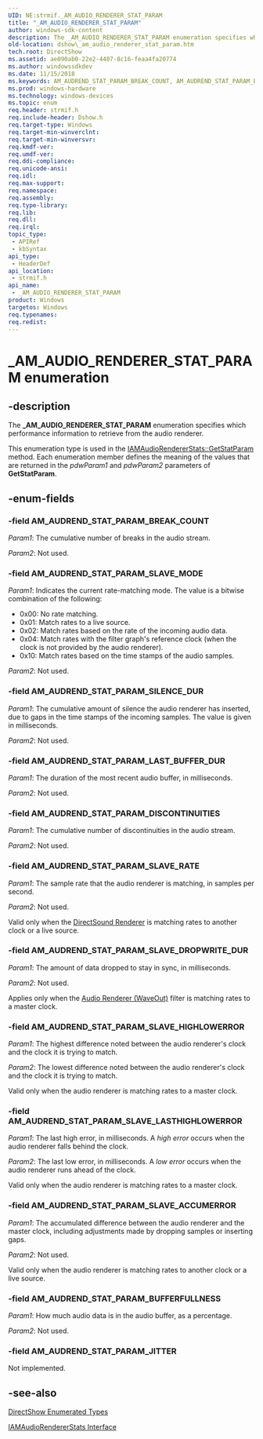 ```yaml
---
UID: NE:strmif._AM_AUDIO_RENDERER_STAT_PARAM
title: "_AM_AUDIO_RENDERER_STAT_PARAM"
author: windows-sdk-content
description: The _AM_AUDIO_RENDERER_STAT_PARAM enumeration specifies which performance information to retrieve from the audio renderer.
old-location: dshow\_am_audio_renderer_stat_param.htm
tech.root: DirectShow
ms.assetid: ae090ab0-22e2-4407-8c16-feaa4fa20774
ms.author: windowssdkdev
ms.date: 11/15/2018
ms.keywords: AM_AUDREND_STAT_PARAM_BREAK_COUNT, AM_AUDREND_STAT_PARAM_BUFFERFULLNESS, AM_AUDREND_STAT_PARAM_DISCONTINUITIES, AM_AUDREND_STAT_PARAM_JITTER, AM_AUDREND_STAT_PARAM_LAST_BUFFER_DUR, AM_AUDREND_STAT_PARAM_SILENCE_DUR, AM_AUDREND_STAT_PARAM_SLAVE_ACCUMERROR, AM_AUDREND_STAT_PARAM_SLAVE_DROPWRITE_DUR, AM_AUDREND_STAT_PARAM_SLAVE_HIGHLOWERROR, AM_AUDREND_STAT_PARAM_SLAVE_LASTHIGHLOWERROR, AM_AUDREND_STAT_PARAM_SLAVE_MODE, AM_AUDREND_STAT_PARAM_SLAVE_RATE, _AM_AUDIO_RENDERER_STAT_PARAM, _AM_AUDIO_RENDERER_STAT_PARAM enumeration [DirectShow], _AM_AUDIO_RENDERER_STAT_PARAMEnumeration, dshow._am_audio_renderer_stat_param, strmif/AM_AUDREND_STAT_PARAM_BREAK_COUNT, strmif/AM_AUDREND_STAT_PARAM_BUFFERFULLNESS, strmif/AM_AUDREND_STAT_PARAM_DISCONTINUITIES, strmif/AM_AUDREND_STAT_PARAM_JITTER, strmif/AM_AUDREND_STAT_PARAM_LAST_BUFFER_DUR, strmif/AM_AUDREND_STAT_PARAM_SILENCE_DUR, strmif/AM_AUDREND_STAT_PARAM_SLAVE_ACCUMERROR, strmif/AM_AUDREND_STAT_PARAM_SLAVE_DROPWRITE_DUR, strmif/AM_AUDREND_STAT_PARAM_SLAVE_HIGHLOWERROR, strmif/AM_AUDREND_STAT_PARAM_SLAVE_LASTHIGHLOWERROR, strmif/AM_AUDREND_STAT_PARAM_SLAVE_MODE, strmif/AM_AUDREND_STAT_PARAM_SLAVE_RATE, strmif/_AM_AUDIO_RENDERER_STAT_PARAM
ms.prod: windows-hardware
ms.technology: windows-devices
ms.topic: enum
req.header: strmif.h
req.include-header: Dshow.h
req.target-type: Windows
req.target-min-winverclnt: 
req.target-min-winversvr: 
req.kmdf-ver: 
req.umdf-ver: 
req.ddi-compliance: 
req.unicode-ansi: 
req.idl: 
req.max-support: 
req.namespace: 
req.assembly: 
req.type-library: 
req.lib: 
req.dll: 
req.irql: 
topic_type:
 - APIRef
 - kbSyntax
api_type:
 - HeaderDef
api_location:
 - strmif.h
api_name:
 - _AM_AUDIO_RENDERER_STAT_PARAM
product: Windows
targetos: Windows
req.typenames: 
req.redist: 
---
```


# _AM_AUDIO_RENDERER_STAT_PARAM enumeration


## -description



The <b>_AM_AUDIO_RENDERER_STAT_PARAM</b> enumeration specifies which performance information to retrieve from the audio renderer.



This enumeration type is used in the <a href="https://msdn.microsoft.com/bc01cac7-316f-4d18-ae68-c3db4dbf03fa">IAMAudioRendererStats::GetStatParam</a> method. Each enumeration member defines the meaning of the values that are returned in the <i>pdwParam1</i> and <i>pdwParam2</i> parameters of <b>GetStatParam</b>.


## -enum-fields




### -field AM_AUDREND_STAT_PARAM_BREAK_COUNT

<i>Param1</i>: The cumulative number of breaks in the audio stream.

<i>Param2</i>: Not used.


### -field AM_AUDREND_STAT_PARAM_SLAVE_MODE

<i>Param1</i>: Indicates the current rate-matching mode. The value is a bitwise combination of the following:

<ul>
<li>0x00: No rate matching.</li>
<li>0x01: Match rates to a live source.</li>
<li>0x02: Match rates based on the rate of the incoming audio data.</li>
<li>0x04: Match rates with the filter graph's reference clock (when the clock is not provided by the audio renderer).</li>
<li>0x10: Match rates based on the time stamps of the audio samples.</li>
</ul>
<i>Param2</i>: Not used.


### -field AM_AUDREND_STAT_PARAM_SILENCE_DUR

<i>Param1</i>: The cumulative amount of silence the audio renderer has inserted, due to gaps in the time stamps of the incoming samples. The value is given in milliseconds.

<i>Param2</i>: Not used.


### -field AM_AUDREND_STAT_PARAM_LAST_BUFFER_DUR

<i>Param1</i>: The duration of the most recent audio buffer, in milliseconds.

<i>Param2</i>: Not used.


### -field AM_AUDREND_STAT_PARAM_DISCONTINUITIES

<i>Param1</i>: The cumulative number of discontinuities in the audio stream.

<i>Param2</i>: Not used.


### -field AM_AUDREND_STAT_PARAM_SLAVE_RATE

<i>Param1</i>: The sample rate that the audio renderer is matching, in samples per second.

<i>Param2</i>: Not used.

Valid only when the <a href="https://msdn.microsoft.com/ec6cc790-8c1f-4de4-a7ca-a7073894380e">DirectSound Renderer</a> is matching rates to another clock or a live source.


### -field AM_AUDREND_STAT_PARAM_SLAVE_DROPWRITE_DUR

<i>Param1</i>: The amount of data dropped to stay in sync, in milliseconds.

<i>Param2</i>: Not used.

Applies only when the <a href="https://msdn.microsoft.com/a3f2776b-974b-4886-82a3-38e00b607a07">Audio Renderer (WaveOut)</a> filter is matching rates to a master clock.


### -field AM_AUDREND_STAT_PARAM_SLAVE_HIGHLOWERROR

<i>Param1</i>: The highest difference noted between the audio renderer's clock and the clock it is trying to match.

<i>Param2</i>: The lowest difference noted between the audio renderer's clock and the clock it is trying to match.

Valid only when the audio renderer is matching rates to a master clock.


### -field AM_AUDREND_STAT_PARAM_SLAVE_LASTHIGHLOWERROR

<i>Param1</i>: The last high error, in milliseconds. A <i>high error</i> occurs when the audio renderer falls behind the clock.

<i>Param2</i>: The last low error, in milliseconds. A <i>low error</i> occurs when the audio renderer runs ahead of the clock. 

Valid only when the audio renderer is matching rates to a master clock.


### -field AM_AUDREND_STAT_PARAM_SLAVE_ACCUMERROR

<i>Param1</i>: The accumulated difference between the audio renderer and the master clock, including adjustments made by dropping samples or inserting gaps.

<i>Param2</i>: Not used.

Valid only when the audio renderer is matching rates to another clock or a live source.


### -field AM_AUDREND_STAT_PARAM_BUFFERFULLNESS

<i>Param1</i>: How much audio data is in the audio buffer, as a percentage.

<i>Param2</i>: Not used.


### -field AM_AUDREND_STAT_PARAM_JITTER

Not implemented.


## -see-also




<a href="https://msdn.microsoft.com/74467006-b077-49c0-8573-f939ac3d3444">DirectShow Enumerated Types</a>



<a href="https://msdn.microsoft.com/f5cca658-73ce-4f4d-8992-afb7824f4117">IAMAudioRendererStats Interface</a>
 

 

